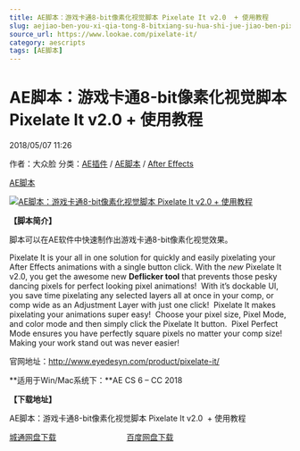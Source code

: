 ```yaml
---
title: AE脚本：游戏卡通8-bit像素化视觉脚本 Pixelate It v2.0  + 使用教程
slug: aejiao-ben-you-xi-qia-tong-8-bitxiang-su-hua-shi-jue-jiao-ben-pixelate-it-v2-0-shi-yong-jiao-cheng
source_url: https://www.lookae.com/pixelate-it/
category: aescripts
tags: [AE脚本]
---
```

# AE脚本：游戏卡通8-bit像素化视觉脚本 Pixelate It v2.0 + 使用教程

2018/05/07 11:26

作者：大众脸
分类：[AE插件](https://www.lookae.com/after-effects/aechajian/) / [AE脚本](https://www.lookae.com/after-effects/aescripts/) / [After Effects](https://www.lookae.com/after-effects/)

[AE脚本](https://www.lookae.com/tag/ae%e8%84%9a%e6%9c%ac/)

[![AE脚本：游戏卡通8-bit像素化视觉脚本 Pixelate It v2.0  + 使用教程](https://www.lookae.com/wp-content/uploads/2018/05/Pixelate-It.jpg "AE脚本：游戏卡通8-bit像素化视觉脚本 Pixelate It v2.0  + 使用教程-LookAE.com")](https://www.lookae.com/wp-content/uploads/2018/05/Pixelate-It.jpg)

**【脚本简介】**

脚本可以在AE软件中快速制作出游戏卡通8-bit像素化视觉效果。

Pixelate It is your all in one solution for quickly and easily pixelating your After Effects animations with a single button click. With the *new* Pixelate It v2.0, you get the awesome new **Deflicker tool** that prevents those pesky dancing pixels for perfect looking pixel animations!  With it’s dockable UI, you save time pixelating any selected layers all at once in your comp, or comp wide as an Adjustment Layer with just one click!  Pixelate It makes pixelating your animations super easy!  Choose your pixel size, Pixel Mode, and color mode and then simply click the Pixelate It button.  Pixel Perfect Mode ensures you have perfectly square pixels no matter your comp size!  Making your work stand out was never easier!

官网地址：http://www.eyedesyn.com/product/pixelate-it/

**适用于Win/Mac系统下：**AE CS 6 – CC 2018

**【下载地址】**

AE脚本：游戏卡通8-bit像素化视觉脚本 Pixelate It v2.0  + 使用教程

[城通网盘下载](https://lookae.ctfile.com/fs/680462-289656289)                                [百度网盘下载](https://pan.baidu.com/s/1sQjN2S6cl3Tkw2PPEaMpCA)
